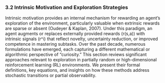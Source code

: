 ### 3.2 Intrinsic Motivation and Exploration Strategies

Intrinsic motivation provides an internal mechanism for rewarding an agent’s exploration of the environment, particularly valuable when extrinsic rewards are sparse or absent (Oudeyer & Kaplan, 2007). Under this paradigm, an agent augments or replaces externally provided rewards \(r(s,a)\) with intrinsic signals \(r^i\) that reflect novelty, uncertainty reduction, or improved competence in mastering subtasks. Over the past decade, numerous formulations have emerged, each capturing a different mathematical or algorithmic perspective of “curiosity.” This section reviews significant approaches relevant to exploration in partially random or high-dimensional reinforcement learning (RL) environments. We present their formal definitions, key equations, and insights on how these methods address stochastic transitions or partial observability.
